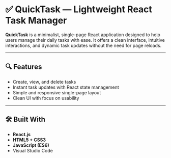 # ✅ QuickTask — Lightweight React Task Manager

**QuickTask** is a minimalist, single-page React application designed to help users manage their daily tasks with ease. It offers a clean interface, intuitive interactions, and dynamic task updates without the need for page reloads.

---

## 🔍 Features

- Create, view, and delete tasks
- Instant task updates with React state management
- Simple and responsive single-page layout
- Clean UI with focus on usability

---

## 🛠 Built With

- **React.js**
- **HTML5 + CSS3**
- **JavaScript (ES6)**
- Visual Studio Code

